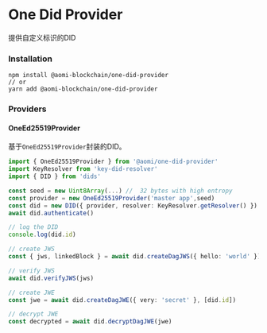 # One Did Provider

提供自定义标识的DID

### Installation
```
npm install @aomi-blockchain/one-did-provider
// or
yarn add @aomi-blockchain/one-did-provider
```

### Providers

#### OneEd25519Provider

基于`OneEd25519Provider`封装的DID。

```typescript
import { OneEd25519Provider } from '@aomi/one-did-provider'
import KeyResolver from 'key-did-resolver'
import { DID } from 'dids'

const seed = new Uint8Array(...) //  32 bytes with high entropy
const provider = new OneEd25519Provider('master app',seed)
const did = new DID({ provider, resolver: KeyResolver.getResolver() })
await did.authenticate()

// log the DID
console.log(did.id)

// create JWS
const { jws, linkedBlock } = await did.createDagJWS({ hello: 'world' })

// verify JWS
await did.verifyJWS(jws)

// create JWE
const jwe = await did.createDagJWE({ very: 'secret' }, [did.id])

// decrypt JWE
const decrypted = await did.decryptDagJWE(jwe)

```

